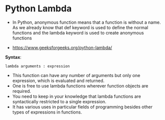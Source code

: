 
# Python Lambda

- In Python, anonymous function means that a function is without a name. As we already know that def keyword is used to define the normal functions and the lambda keyword is used to create anonymous functions

- https://www.geeksforgeeks.org/python-lambda/

**Syntax**:
```text
lambda arguments : expression 
```

- This function can have any number of arguments but only one expression, which is evaluated and returned. 
- One is free to use lambda functions wherever function objects are required. 
- You need to keep in your knowledge that lambda functions are syntactically restricted to a single expression.
- It has various uses in particular fields of programming besides other types of expressions in functions.